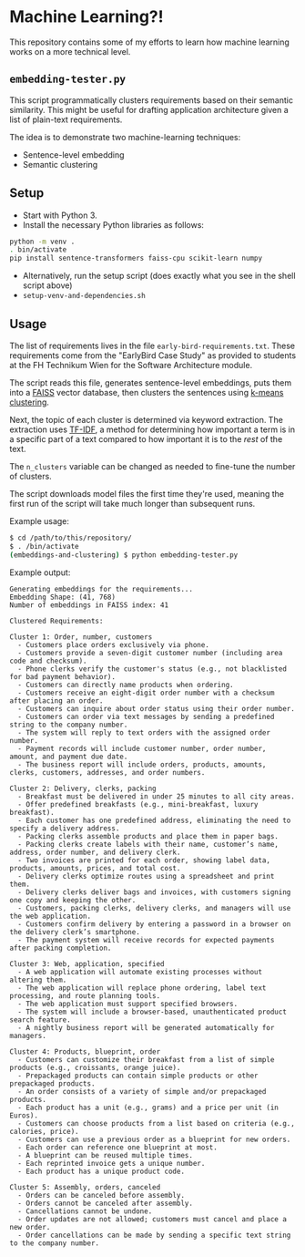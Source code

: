 # Machine Learning?!

This repository contains some of my efforts to learn how machine learning works on a more technical level.

## `embedding-tester.py`

This script programmatically clusters requirements based on their semantic similarity. This might be useful for drafting application architecture given a list of plain-text requirements.

The idea is to demonstrate two machine-learning techniques:
- Sentence-level embedding
- Semantic clustering

## Setup

- Start with Python 3.
- Install the necessary Python libraries as follows:

```sh
python -m venv .
. bin/activate
pip install sentence-transformers faiss-cpu scikit-learn numpy
```

- Alternatively, run the setup script (does exactly what you see in the shell script above)
- `setup-venv-and-dependencies.sh`

## Usage

The list of requirements lives in the file `early-bird-requirements.txt`. These requirements come from the "EarlyBird Case Study" as provided to students at the FH Technikum Wien for the Software Architecture module.

The script reads this file, generates sentence-level embeddings, puts them into a [FAISS](https://github.com/facebookresearch/faiss) vector database, then clusters the sentences using [k-means clustering](https://en.wikipedia.org/wiki/K-means_clustering).

Next, the topic of each cluster is determined via keyword extraction. The extraction uses [TF-IDF](https://en.wikipedia.org/wiki/Tf%E2%80%93idf), a method for determining how important a term is in a specific part of a text compared to how important it is to the *rest* of the text.

The `n_clusters` variable can be changed as needed to fine-tune the number of clusters.

The script downloads model files the first time they're used, meaning the first run of the script will take much longer than subsequent runs.

Example usage:
``` sh
$ cd /path/to/this/repository/
$ . /bin/activate
(embeddings-and-clustering) $ python embedding-tester.py
```

Example output:
```
Generating embeddings for the requirements...
Embedding Shape: (41, 768)
Number of embeddings in FAISS index: 41

Clustered Requirements:

Cluster 1: Order, number, customers
  - Customers place orders exclusively via phone.
  - Customers provide a seven-digit customer number (including area code and checksum).
  - Phone clerks verify the customer's status (e.g., not blacklisted for bad payment behavior).
  - Customers can directly name products when ordering.
  - Customers receive an eight-digit order number with a checksum after placing an order.
  - Customers can inquire about order status using their order number.
  - Customers can order via text messages by sending a predefined string to the company number.
  - The system will reply to text orders with the assigned order number.
  - Payment records will include customer number, order number, amount, and payment due date.
  - The business report will include orders, products, amounts, clerks, customers, addresses, and order numbers.

Cluster 2: Delivery, clerks, packing
  - Breakfast must be delivered in under 25 minutes to all city areas.
  - Offer predefined breakfasts (e.g., mini-breakfast, luxury breakfast).
  - Each customer has one predefined address, eliminating the need to specify a delivery address.
  - Packing clerks assemble products and place them in paper bags.
  - Packing clerks create labels with their name, customer’s name, address, order number, and delivery clerk.
  - Two invoices are printed for each order, showing label data, products, amounts, prices, and total cost.
  - Delivery clerks optimize routes using a spreadsheet and print them.
  - Delivery clerks deliver bags and invoices, with customers signing one copy and keeping the other.
  - Customers, packing clerks, delivery clerks, and managers will use the web application.
  - Customers confirm delivery by entering a password in a browser on the delivery clerk’s smartphone.
  - The payment system will receive records for expected payments after packing completion.

Cluster 3: Web, application, specified
  - A web application will automate existing processes without altering them.
  - The web application will replace phone ordering, label text processing, and route planning tools.
  - The web application must support specified browsers.
  - The system will include a browser-based, unauthenticated product search feature.
  - A nightly business report will be generated automatically for managers.

Cluster 4: Products, blueprint, order
  - Customers can customize their breakfast from a list of simple products (e.g., croissants, orange juice).
  - Prepackaged products can contain simple products or other prepackaged products.
  - An order consists of a variety of simple and/or prepackaged products.
  - Each product has a unit (e.g., grams) and a price per unit (in Euros).
  - Customers can choose products from a list based on criteria (e.g., calories, price).
  - Customers can use a previous order as a blueprint for new orders.
  - Each order can reference one blueprint at most.
  - A blueprint can be reused multiple times.
  - Each reprinted invoice gets a unique number.
  - Each product has a unique product code.

Cluster 5: Assembly, orders, canceled
  - Orders can be canceled before assembly.
  - Orders cannot be canceled after assembly.
  - Cancellations cannot be undone.
  - Order updates are not allowed; customers must cancel and place a new order.
  - Order cancellations can be made by sending a specific text string to the company number.
```
